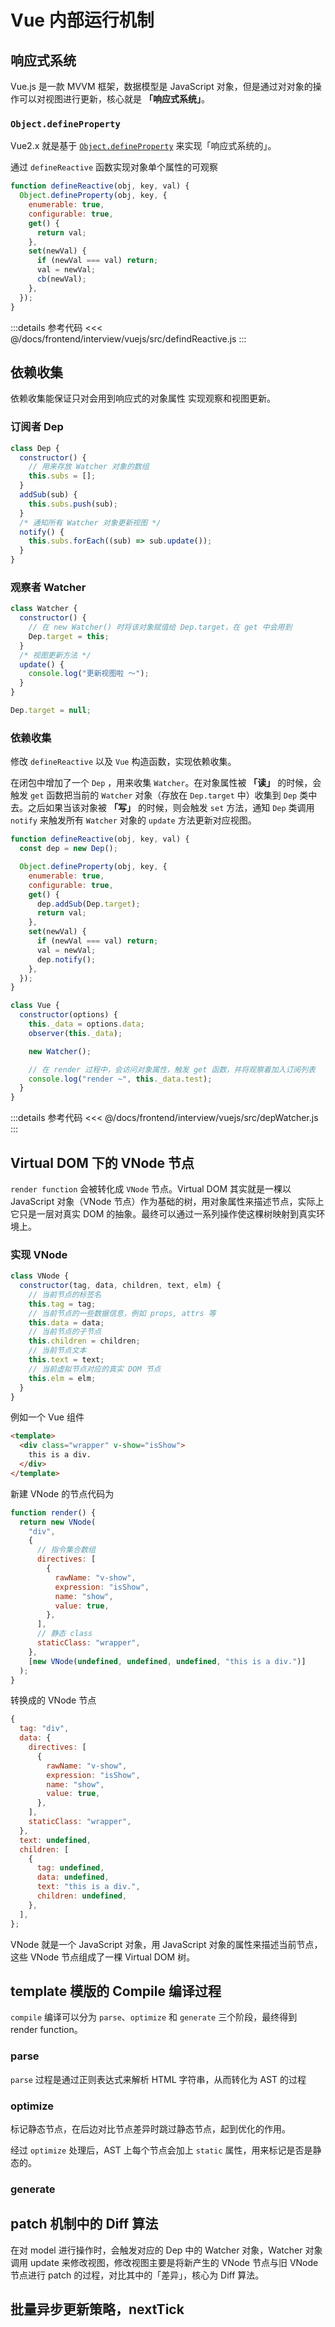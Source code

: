 # Vue 内部运行机制	

## 响应式系统

Vue.js 是一款 MVVM 框架，数据模型是 JavaScript 对象，但是通过对对象的操作可以对视图进行更新，核心就是 **「响应式系统」**。

### `Object.defineProperty`

Vue2.x 就是基于 [`Object.defineProperty`](https://developer.mozilla.org/en-US/docs/Web/JavaScript/Reference/Global_Objects/Object/defineProperty) 来实现「响应式系统的」。

通过 `defineReactive` 函数实现对象单个属性的可观察

```js
function defineReactive(obj, key, val) {
  Object.defineProperty(obj, key, {
    enumerable: true,
    configurable: true,
    get() {
      return val;
    },
    set(newVal) {
      if (newVal === val) return;
      val = newVal;
      cb(newVal);
    },
  });
}
```

:::details 参考代码
<<< @/docs/frontend/interview/vuejs/src/defindReactive.js
:::

## 依赖收集

依赖收集能保证只对会用到响应式的对象属性 实现观察和视图更新。

### 订阅者 Dep

```js
class Dep {
  constructor() {
    // 用来存放 Watcher 对象的数组
    this.subs = [];
  }
  addSub(sub) {
    this.subs.push(sub);
  }
  /* 通知所有 Watcher 对象更新视图 */
  notify() {
    this.subs.forEach((sub) => sub.update());
  }
}
```

### 观察者 Watcher

```js
class Watcher {
  constructor() {
    // 在 new Watcher() 时将该对象赋值给 Dep.target，在 get 中会用到
    Dep.target = this;
  }
  /* 视图更新方法 */
  update() {
    console.log("更新视图啦 ～");
  }
}

Dep.target = null;
```

### 依赖收集

修改 `defineReactive` 以及 `Vue` 构造函数，实现依赖收集。

在闭包中增加了一个 `Dep` ，用来收集 `Watcher`。在对象属性被 **「读」** 的时候，会触发 `get` 函数把当前的 `Watcher` 对象（存放在 `Dep.target` 中）收集到 `Dep` 类中去。之后如果当该对象被 **「写」** 的时候，则会触发 `set` 方法，通知 `Dep` 类调用 `notify` 来触发所有 `Watcher` 对象的 `update` 方法更新对应视图。

```js
function defineReactive(obj, key, val) {
  const dep = new Dep();

  Object.defineProperty(obj, key, {
    enumerable: true,
    configurable: true,
    get() {
      dep.addSub(Dep.target);
      return val;
    },
    set(newVal) {
      if (newVal === val) return;
      val = newVal;
      dep.notify();
    },
  });
}

class Vue {
  constructor(options) {
    this._data = options.data;
    observer(this._data);

    new Watcher();

    // 在 render 过程中，会访问对象属性，触发 get 函数，并将观察着加入订阅列表
    console.log("render ~", this._data.test);
  }
}
```

:::details 参考代码
<<< @/docs/frontend/interview/vuejs/src/depWatcher.js
:::

## Virtual DOM 下的 VNode 节点

`render function` 会被转化成 `VNode` 节点。Virtual DOM 其实就是一棵以 JavaScript 对象（VNode 节点）作为基础的树，用对象属性来描述节点，实际上它只是一层对真实 DOM 的抽象。最终可以通过一系列操作使这棵树映射到真实环境上。

### 实现 VNode

```js
class VNode {
  constructor(tag, data, children, text, elm) {
    // 当前节点的标签名
    this.tag = tag;
    // 当前节点的一些数据信息，例如 props, attrs 等
    this.data = data;
    // 当前节点的子节点
    this.children = children;
    // 当前节点文本
    this.text = text;
    // 当前虚拟节点对应的真实 DOM 节点
    this.elm = elm;
  }
}
```

例如一个 Vue 组件

```html
<template>
  <div class="wrapper" v-show="isShow">
    this is a div.
  </div>
</template>
```

新建 VNode 的节点代码为

```js
function render() {
  return new VNode(
    "div",
    {
      // 指令集合数组
      directives: [
        {
          rawName: "v-show",
          expression: "isShow",
          name: "show",
          value: true,
        },
      ],
      // 静态 class
      staticClass: "wrapper",
    },
    [new VNode(undefined, undefined, undefined, "this is a div.")]
  );
}
```

转换成的 VNode 节点

```js
{
  tag: "div",
  data: {
    directives: [
      {
        rawName: "v-show",
        expression: "isShow",
        name: "show",
        value: true,
      },
    ],
    staticClass: "wrapper",
  },
  text: undefined,
  children: [
    {
      tag: undefined,
      data: undefined,
      text: "this is a div.",
      children: undefined,
    },
  ],
};
```

VNode 就是一个 JavaScript 对象，用 JavaScript 对象的属性来描述当前节点，这些 VNode 节点组成了一棵 Virtual DOM 树。

## template 模版的 Compile 编译过程

`compile` 编译可以分为 `parse`、`optimize` 和 `generate` 三个阶段，最终得到 render function。

### parse

`parse` 过程是通过正则表达式来解析 HTML 字符串，从而转化为 AST 的过程

### optimize

标记静态节点，在后边对比节点差异时跳过静态节点，起到优化的作用。

经过 `optimize` 处理后，AST 上每个节点会加上 `static` 属性，用来标记是否是静态的。

### generate

## patch 机制中的 Diff 算法

在对 model 进行操作时，会触发对应的 Dep 中的 Watcher 对象，Watcher 对象调用 update 来修改视图，修改视图主要是将新产生的 VNode 节点与旧 VNode节点进行 patch 的过程，对比其中的「差异」，核心为 Diff 算法。


## 批量异步更新策略，nextTick

